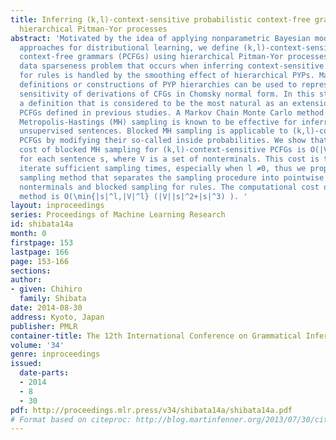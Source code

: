 ```yaml
---
title: Inferring (k,l)-context-sensitive probabilistic context-free grammars using
  hierarchical Pitman-Yor processes
abstract: 'Motivated by the idea of applying nonparametric Bayesian models to dual
  approaches for distributional learning, we define (k,l)-context-sensitive probabilistic
  context-free grammars (PCFGs) using hierarchical Pitman-Yor processes (PYPs). The
  data sparseness problem that occurs when inferring context-sensitive probabilities
  for rules is handled by the smoothing effect of hierarchical PYPs. Many possible
  definitions or constructions of PYP hierarchies can be used to represent the context
  sensitivity of derivations of CFGs in Chomsky normal form. In this study, we use
  a definition that is considered to be the most natural as an extension of infinite
  PCFGs defined in previous studies. A Markov Chain Monte Carlo method called blocked
  Metropolis-Hastings (MH) sampling is known to be effective for inferring PCFGs from
  unsupervised sentences. Blocked MH sampling is applicable to (k,l)-context-sensitive
  PCFGs by modifying their so-called inside probabilities. We show that the computational
  cost of blocked MH sampling for (k,l)-context-sensitive PCFGs is O(|V|^l+3|s|^3)
  for each sentence s, where V is a set of nonterminals. This cost is too high to
  iterate sufficient sampling times, especially when l ≠0, thus we propose an alternative
  sampling method that separates the sampling procedure into pointwise sampling for
  nonterminals and blocked sampling for rules. The computational cost of this sampling
  method is O(\min{|s|^l,|V|^l} (|V||s|^2+|s|^3) ). '
layout: inproceedings
series: Proceedings of Machine Learning Research
id: shibata14a
month: 0
firstpage: 153
lastpage: 166
page: 153-166
sections: 
author:
- given: Chihiro
  family: Shibata
date: 2014-08-30
address: Kyoto, Japan
publisher: PMLR
container-title: The 12th International Conference on Grammatical Inference
volume: '34'
genre: inproceedings
issued:
  date-parts:
  - 2014
  - 8
  - 30
pdf: http://proceedings.mlr.press/v34/shibata14a/shibata14a.pdf
# Format based on citeproc: http://blog.martinfenner.org/2013/07/30/citeproc-yaml-for-bibliographies/
---
```

